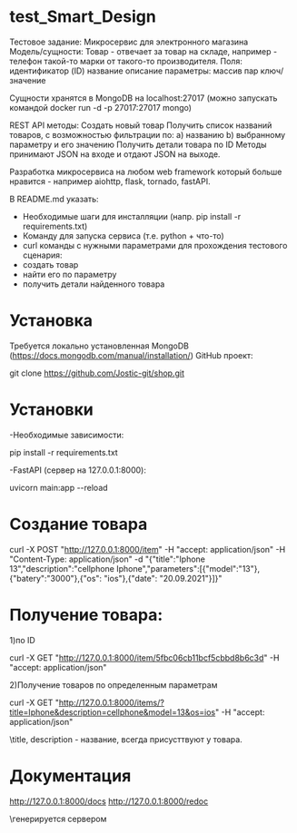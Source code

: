 # test_Smart_Design

Тестовое задание:
Микросервис для электронного магазина
Модель/cущности:
Товар - отвечает за товар на складе, например - телефон такой-то марки от такого-то производителя.
Поля:
идентификатор (ID)
название
описание
параметры: массив пар ключ/значение

Сущности хранятся в MongoDB на localhost:27017 (можно запускать командой docker run -d -p 27017:27017 mongo)

REST API методы:
Создать новый товар
Получить список названий товаров, с возможностью фильтрации по:
a) названию
b) выбранному параметру и его значению
Получить детали товара по ID
Методы принимают JSON на входе и отдают JSON на выходе.

Разработка микросервиса на любом web framework который больше нравится - например aiohttp, flask, tornado, fastAPI.

В README.md указать:
* Необходимые шаги для инсталляции (напр. pip install -r requirements.txt)
* Команду для запуска сервиса (т.е. python + что-то)
* curl команды с нужными параметрами для прохождения тестового сценария:
* создать товар
* найти его по параметру
* получить детали найденного товара


# Установка
Требуется локально установленная MongoDB (https://docs.mongodb.com/manual/installation/)
GitHub проект:

git clone https://github.com/Jostic-git/shop.git

# Установки

-Необходимые зависимости:

pip install -r requirements.txt

-FastAPI (сервер на 127.0.0.1:8000):

uvicorn main:app --reload

# Создание товара

curl -X POST "http://127.0.0.1:8000/item" -H  "accept: application/json" -H  "Content-Type: application/json" -d "{\"title\":\"Iphone 13\",\"description\":\"cellphone Iphone\",\"parameters\":[{\"model\":\"13\"},{\"batery\":\"3000\"},{\"os\": \"ios\"},{\"date\": \"20.09.2021\"}]}"

# Получение товара: 
1)по ID

curl -X GET "http://127.0.0.1:8000/item/5fbc06cb11bcf5cbbd8b6c3d" -H  "accept: application/json"

2)Получение товаров по определенным параметрам

curl -X GET "http://127.0.0.1:8000/items/?title=Iphone&description=cellphone&model=13&os=ios" -H  "accept: application/json"

\\title, description - название, всегда присусттвуют у товара.

# Документация

http://127.0.0.1:8000/docs
http://127.0.0.1:8000/redoc

\\генерируется сервером
